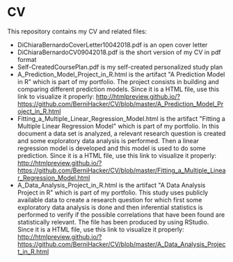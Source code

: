 # CV
This repository contains my CV and related files:

- DiChiaraBernardoCoverLetter10042018.pdf is an open cover letter
- DiChiaraBernardoCV09042018.pdf is the short version of my CV in pdf format
- Self-CreatedCoursePlan.pdf is my self-created personalized study plan
- A_Prediction_Model_Project_in_R.html is the artifact "A Prediction Model in R" which is part of my portfolio. The project consists in building and comparing different prediction models. Since it is a HTML file, use this link to visualize it properly:  http://htmlpreview.github.io/?https://github.com/BerniHacker/CV/blob/master/A_Prediction_Model_Project_in_R.html
- Fitting_a_Multiple_Linear_Regression_Model.html is the artifact "Fitting a Multiple Linear Regression Model" which is part of my portfolio. In this document a data set is analyzed, a relevant research question is created and some exploratory data analysis is performed. Then a linear regression model is developed and this model is used to do some prediction. Since it is a HTML file, use this link to visualize it properly:  http://htmlpreview.github.io/?https://github.com/BerniHacker/CV/blob/master/Fitting_a_Multiple_Linear_Regression_Model.html
- A_Data_Analysis_Project_in_R.html is the artifact "A Data Analysis Project in R" which is part of my portfolio. This study uses publicly available data to create a research question for which first some exploratory data analysis is done and then inferential statistics is performed to verify if the possible correlations that have been found are statistically relevant. The file has been produced by using RStudio. Since it is a HTML file, use this link to visualize it properly:  http://htmlpreview.github.io/?https://github.com/BerniHacker/CV/blob/master/A_Data_Analysis_Project_in_R.html
